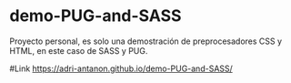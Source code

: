 # demo-PUG-and-SASS
Proyecto personal, es solo una demostración de preprocesadores CSS y HTML, en este caso de SASS y PUG.

#Link
https://adri-antanon.github.io/demo-PUG-and-SASS/
